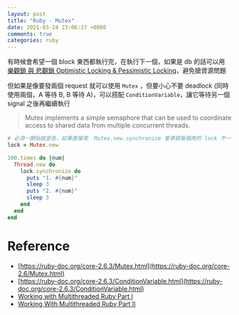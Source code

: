 ```yaml
---
layout: post
title: "Ruby - Mutex"
date: 2021-03-24 23:06:27 +0800
comments: true
categories: ruby
---
```


<!-- more -->

有時候會希望一個 block 東西都執行完，在執行下一個，如果是 db 的話可以用 [樂觀鎖 與 悲觀鎖 Optimistic Locking & Pessimistic Locking](https://mgleon08.github.io/blog/2017/11/01/optimistic-locking-and-pessimistic-locking/)，避免搶資源問題

但如果是像要發兩個 request 就可以使用 `Mutex` ，但要小心不要 deadlock (同時使用兩個，A 等待 B, B 等待 A)，可以搭配 `ConditionVariable`，讓它等待另一個 signal 之後再繼續執行

> Mutex implements a simple semaphore that can be used to coordinate access to shared data from multiple concurrent threads.

```ruby
# 必須一開始就宣告，如果直接用  Mutex.new.synchronize 會導致每個用的 lock 不一樣
lock = Mutex.new

100.times do |num|
  Thread.new do
    lock.synchronize do
      puts "1. #{num}"
      sleep 3
      puts "2. #{num}"
      sleep 3
    end
  end
end
```

# Reference

- [https://ruby-doc.org/core-2.6.3/Mutex.html](https://ruby-doc.org/core-2.6/Mutex.html)
- [https://ruby-doc.org/core-2.6.3/ConditionVariable.html](https://ruby-doc.org/core-2.6.3/ConditionVariable.html)
- [Working with Multithreaded Ruby Part I](https://dev.to/enether/working-with-multithreaded-ruby-part-i-cj3)
- [Working With Multithreaded Ruby Part II](https://dev.to/enether/working-with-multithreaded-ruby-part-ii-5e3)
